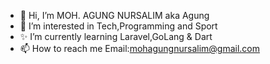 - 👋 Hi, I’m MOH. AGUNG NURSALIM aka Agung
- 👀 I’m interested in Tech,Programming and Sport
- ✨  I’m currently learning Laravel,GoLang & Dart
- 📫 How to reach me Email:mohagungnursalim@gmail.com

<!---
mohagungnursalim/mohagungnursalim is a ✨ special ✨ repository because its `README.md` (this file) appears on your GitHub profile.
You can click the Preview link to take a look at your changes.
--->
